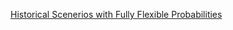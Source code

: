 [Historical Scenerios with Fully Flexible Probabilities](https://papers.ssrn.com/sol3/papers.cfm?abstract_id=1696802)
